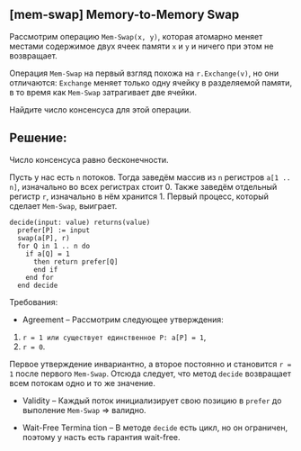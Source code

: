 ## [mem-swap] Memory-to-Memory Swap

Рассмотрим операцию `Mem-Swap(x, y)`, которая атомарно меняет местами содержимое двух ячеек памяти `x` и `y` и ничего при этом не возвращает.

Операция `Mem-Swap` на первый взгляд похожа на `r.Exchange(v)`, но они отличаются: `Exchange` меняет только одну ячейку в разделяемой памяти, в то время как `Mem-Swap` затрагивает две ячейки.

Найдите число консенсуса для этой операции.

## Решение:

Число консенсуса равно бесконечности.

Пусть у нас есть `n` потоков. Тогда заведём массив из `n` регистров `a[1 .. n]`, изначально во всех регистрах стоит 0. Также заведём отдельный регистр `r`, изначально в нём хранится 1. Первый процесс, который сделает `Mem-Swap`, выиграет.

```
decide(input: value) returns(value)
  prefer[P] := input
  swap(a[P], r)
  for Q in 1 .. n do
    if a[Q] = 1
      then return prefer[Q]
      end if
    end for
  end decide
```

Требования:
- Agreement – Рассмотрим следующее утверждения: 
1) `r = 1 или существует единственное P: a[P] = 1`,
2) `r = 0`.

Первое утверждение инвариантно, а второе постоянно и становится `r = 1` после первого `Mem-Swap`. Отсюда следует, что метод `decide` возвращает всем потокам одно и то же значение.

- Validity – Каждый поток инициализирует свою позицию в `prefer` до выполение `Mem-Swap` => валидно.

- Wait-Free Termina tion – В методе `decide` есть цикл, но он ограничен, поэтому у насть есть гарантия wait-free.
